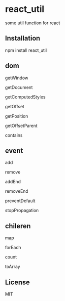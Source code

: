 # react_util

 some util function for react

## Installation

npm install react_util


## dom

getWindow

getDocument

getComputedStyles

getOffset

getPosition

getOffsetParent

contains

## event

add

remove

addEnd

removeEnd

preventDefault

stopPropagation

## chileren

map

forEach

count

toArray


## License

  MIT